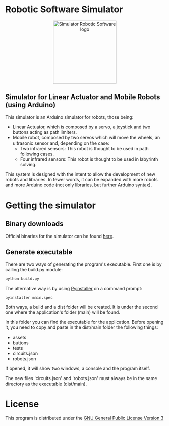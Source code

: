# Robotic Software Simulator
<p align="center">
  <img src="assets/logo.svg" width="200" alt="Simulator Robotic Software logo">
</p>

## Simulator for Linear Actuator and Mobile Robots (using Arduino)
This simulator is an Arduino simulator for robots, those being:
- Linear Actuator, which is composed by a servo, a joystick and two buttons acting as path limiters.
- Mobile robot, composed by two servos which will move the wheels, an ultrasonic sensor and, depending on the case:
    - Two infrared sensors: This robot is thought to be used in path following cases.
    - Four infrared sensors: This robot is thought to be used in labyrinth solving.

This system is designed with the intent to allow the development of new robots and libraries. In fewer words, it can be expanded with more robots and more Arduino code (not only libraries, but further Arduino syntax).

# Getting the simulator
## Binary downloads
Official binaries for the simulator can be found [here](https://github.com/diegofs29/simulator-robotic-software/releases).

## Generate executable
There are two ways of generating the program's executable. First one is by calling the build.py module:

`python build.py`

The alternative way is by using [Pyinstaller](https://pyinstaller.org/en/stable/) on a command prompt:

`pyinstaller main.spec`

Both ways, a build and a dist folder will be created. It is under the second one where the application's folder (main) will be found.

In this folder you can find the executable for the application.
Before opening it, you need to copy and paste in the dist/main folder the following things:
- 	assets
-	buttons
-	tests
-	circuits.json
-	robots.json

If opened, it will show two windows, a console and the program itself.

The new files 'circuits.json' and 'robots.json' must always be in the same directory as the executable (dist/main).

# License
This program is distributed under the [GNU General Public License Version 3](https://github.com/diegofs29/simulator-robotic-software/blob/main/LICENSE)